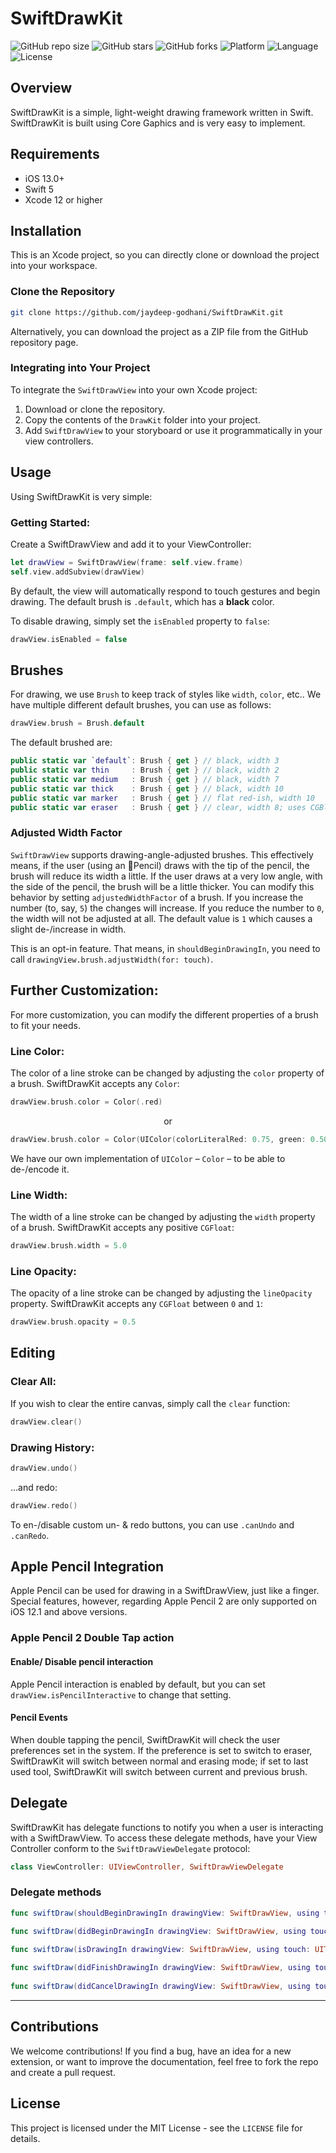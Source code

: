 # SwiftDrawKit

![GitHub repo size](https://img.shields.io/github/repo-size/jaydeep-godhani/SwiftDrawKit)
![GitHub stars](https://img.shields.io/github/stars/jaydeep-godhani/SwiftDrawKit?style=social)
![GitHub forks](https://img.shields.io/github/forks/jaydeep-godhani/SwiftDrawKit?style=social)
![Platform](https://img.shields.io/badge/platform-iOS%209%2B-blue.svg?style=flat)
![Language](https://img.shields.io/badge/language-swift%205-4BC51D.svg?style=flat)
![License](http://img.shields.io/badge/license-MIT-lightgrey.svg?style=flat)

## Overview

SwiftDrawKit is a simple, light-weight drawing framework written in Swift. SwiftDrawKit is built using Core Gaphics and is very easy to implement.

## Requirements

- iOS 13.0+
- Swift 5
- Xcode 12 or higher

## Installation

This is an Xcode project, so you can directly clone or download the project into your workspace.

### Clone the Repository

```bash
git clone https://github.com/jaydeep-godhani/SwiftDrawKit.git
```
Alternatively, you can download the project as a ZIP file from the GitHub repository page.

### Integrating into Your Project

To integrate the `SwiftDrawView` into your own Xcode project:

1. Download or clone the repository.
2. Copy the contents of the `DrawKit` folder into your project.
3. Add `SwiftDrawView` to your storyboard or use it programmatically in your view controllers.

## Usage

Using SwiftDrawKit is very simple:

### Getting Started:

Create a SwiftDrawView and add it to your ViewController:

```swift
let drawView = SwiftDrawView(frame: self.view.frame)
self.view.addSubview(drawView)
```

By default, the view will automatically respond to touch gestures and begin drawing. The default brush is `.default`, which has a **black** color.

To disable drawing, simply set the `isEnabled` property to `false`:

```swift
drawView.isEnabled = false
```

## Brushes

For drawing, we use `Brush` to keep track of styles like `width`, `color`, etc.. We have multiple different default brushes, you can use as follows:

```swift
drawView.brush = Brush.default
```

The default brushed are:

```swift
public static var `default`: Brush { get } // black, width 3
public static var thin     : Brush { get } // black, width 2
public static var medium   : Brush { get } // black, width 7
public static var thick    : Brush { get } // black, width 10
public static var marker   : Brush { get } // flat red-ish, width 10
public static var eraser   : Brush { get } // clear, width 8; uses CGBlendMode to erase things
```

### Adjusted Width Factor

`SwiftDrawView` supports drawing-angle-adjusted brushes. This effectively means, if the user (using an Pencil) draws with the tip of the pencil, the brush will reduce its width a little. If the user draws at a very low angle, with the side of the pencil, the brush will be a little thicker.
You can modify this behavior by setting `adjustedWidthFactor` of a brush. If you increase the number (to, say, `5`) the changes will increase. If you reduce the number to `0`, the width will not be adjusted at all.
The default value is `1` which causes a slight de-/increase in width.

This is an opt-in feature. That means, in `shouldBeginDrawingIn`, you need to call `drawingView.brush.adjustWidth(for: touch)`.

## Further Customization:

For more customization, you can modify the different properties of a brush to fit your needs.

### Line Color:

The color of a line stroke can be changed by adjusting the `color` property of a brush. SwiftDrawKit accepts any `Color`:

```swift
drawView.brush.color = Color(.red)
```
    
<p align="center">
  or
</p>

```swift
drawView.brush.color = Color(UIColor(colorLiteralRed: 0.75, green: 0.50, blue: 0.88, alpha: 1.0))
```

We have our own implementation of `UIColor` – `Color` – to be able to de-/encode it.

### Line Width:

The width of a line stroke can be changed by adjusting the `width` property of a brush. SwiftDrawKit accepts any positive `CGFloat`:

```swift
drawView.brush.width = 5.0
```

### Line Opacity:

The opacity of a line stroke can be changed by adjusting the `lineOpacity` property. SwiftDrawKit accepts any `CGFloat` between `0` and `1`:

```swift
drawView.brush.opacity = 0.5
```
    
## Editing

### Clear All:

If you wish to clear the entire canvas, simply call the `clear` function:

```swift
drawView.clear()
``` 

### Drawing History:

```swift
drawView.undo()
``` 

...and redo:

```swift
drawView.redo()
``` 

To en-/disable custom un- & redo buttons, you can use `.canUndo` and `.canRedo`.

## Apple Pencil Integration
Apple Pencil can be used for drawing in a SwiftDrawView, just like a finger.  
Special features, however, regarding Apple Pencil 2 are only supported on iOS 12.1 and above versions.

### Apple Pencil 2 Double Tap action
#### Enable/ Disable pencil interaction
Apple Pencil interaction is enabled by default, but you can set `drawView.isPencilInteractive` to change that setting.
#### Pencil Events
When double tapping the pencil, SwiftDrawKit will check the user preferences set in the system. If the preference is set to switch to eraser, SwiftDrawKit will switch between normal and erasing mode; if set to last used tool, SwiftDrawKit will switch between current and previous brush.

## Delegate

SwiftDrawKit has delegate functions to notify you when a user is interacting with a SwiftDrawView. To access these delegate methods, have your View Controller conform to the `SwiftDrawViewDelegate` protocol:

```swift
class ViewController: UIViewController, SwiftDrawViewDelegate
```

### Delegate methods

```swift
func swiftDraw(shouldBeginDrawingIn drawingView: SwiftDrawView, using touch: UITouch) -> Bool

func swiftDraw(didBeginDrawingIn drawingView: SwiftDrawView, using touch: UITouch)

func swiftDraw(isDrawingIn drawingView: SwiftDrawView, using touch: UITouch)
    
func swiftDraw(didFinishDrawingIn drawingView: SwiftDrawView, using touch: UITouch)
    
func swiftDraw(didCancelDrawingIn drawingView: SwiftDrawView, using touch: UITouch)
```

---

## Contributions

We welcome contributions! If you find a bug, have an idea for a new extension, or want to improve the documentation, feel free to fork the repo and create a pull request.

## License

This project is licensed under the MIT License - see the `LICENSE` file for details.
